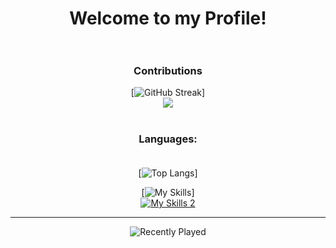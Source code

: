 <div id="header" align="center">

# Welcome to my Profile!<br><br>

### Contributions<br>
[![GitHub Streak](http://github-readme-streak-stats.herokuapp.com?user=exterpolation&theme=tokyonight&hide_border=true&border_radius=15&date_format=M%20j%5B%2C%20Y%5D)]<br>
<img src="https://profile-counter.glitch.me/exterpolation/count.svg">
  #
  
### Languages:<br><br>
  
[![Top Langs](https://github-readme-stats.vercel.app/api/top-langs/?username=exterpolation&layout=compact&theme=transparent&hide_border=true&border_radius=15)]

[![My Skills](https://skillicons.dev/icons?i=php,html,javascript,typescript,nodejs,jquery,vue,angular,react,bash,java,rust,c,cpp,python)]<br>
[![My Skills 2](https://skillicons.dev/icons?i=lua,linux,windows,powershell,swift,markdown)](https://skillicons.dev)<br><hr>
  
 ![Recently Played](https://spotify-recently-played-readme.vercel.app/api?user=wgupz8x7rohqanezzao2g3cxw)
</div>
